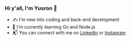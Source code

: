 ### Hi y'all, I'm Yusron 👋

<!--
**hatrnuhn/hatrnuhn** is a ✨ _special_ ✨ repository because its `README.md` (this file) appears on your GitHub profile.

Here are some ideas to get you started:

- 🔭 I’m currently working on ...
- 🌱 I’m currently learning ...
- 👯 I’m looking to collaborate on ...
- 🤔 I’m looking for help with ...
- 💬 Ask me about ...
- 📫 How to reach me: ...
- 😄 Pronouns: ...
- ⚡ Fun fact: ...
-->
- ✍ I'm new into coding and back-end development
- 🦫 I'm currently learning Go and Node.js
- 📬 You can connect with me on [LinkedIn](https://linkedin.com/in/yusron-na-im-7b1216222/) or [Instagram](https://instagram.com/hatrnuhn)

